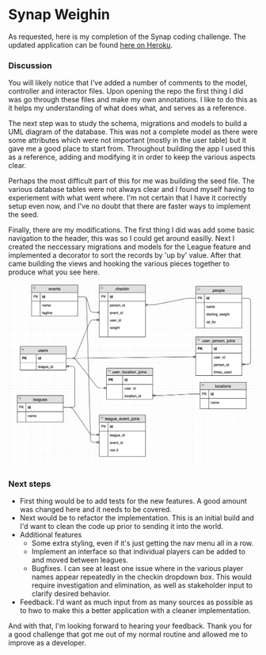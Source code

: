 Synap Weighin
=============

As requested, here is my completion of the Synap coding challenge.  The updated application can be found [here on Heroku](https://gentle-cliffs-67283.herokuapp.com/).

### Discussion
You will likely notice that I've added a number of comments to the model, controller and interactor files.  Upon opening the repo the first thing I did was go through these files and make my own annotations.  I like to do this as it helps my understanding of what does what, and serves as a reference.

The next step was to study the schema, migrations and models to build a UML diagram of the database.  This was not a complete model as there were some attributes which were not important (mostly in the user table) but it gave me a good place to start from.  Throughout building the app I used this as a reference, adding and modifying it in order to keep the various aspects clear.

Perhaps the most difficult part of this for me was building the seed file.  The various database tables were not always clear and I found myself having to experiement with what went where.  I'm not certain that I have it correctly setup even now, and I've no doubt that there are faster ways to implement the seed.

Finally, there are my modifications.  The first thing I did was add some basic navigation to the header, this was so I could get around easilly.  Next I created the neccessary migrations and models for the League feature and implemented a decorator to sort the records by 'up by' value.  After that came building the views and hooking the various pieces together to produce what you see here.

![Database Diagram](https://github.com/cugamer/weighin/blob/master/DB%20Diagram.png)

### Next steps
* First thing would be to add tests for the new features.  A good amount was changed here and it needs to be covered.
* Next would be to refactor the implementation.  This is an initial build and I'd want to clean the code up prior to sending it into the world.
* Additional features
    * Some extra styling, even if it's just getting the nav menu all in a row.
    * Implement an interface so that individual players can be added to and moved between leagues.
    * Bugfixes.  I can see at least one issue where in the various player names appear repeatedly in the checkin dropdown box.  This would require investigation and elimination, as well as stakeholder input to clarify desired behavior.
* Feedback.  I'd want as much input from as many sources as possible as to hwo to make this a better application with a cleaner implementation.  

And with that, I'm looking forward to hearing your feedback.  Thank you for a good challenge that got me out of my normal routine and allowed me to improve as a developer.
